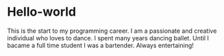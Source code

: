 # Hello-world
This is the start to my programming career.
I am a passionate and creative individual who loves to dance. I spent many years dancing ballet. Until I bacame a full time student I was a bartender. Always entertaining!
